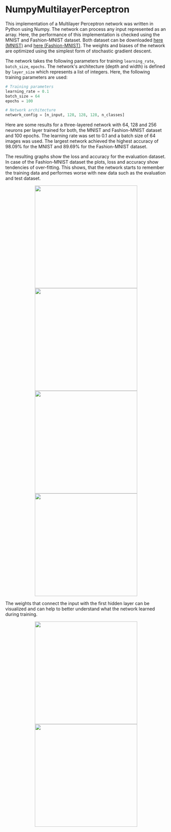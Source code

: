 # NumpyMultilayerPerceptron

This implementation of a Multilayer Perceptron network was written in Python using Numpy. The network can process any input represented as an array. Here, the performance of this implementation is checked using the MNIST and Fashion-MNIST dataset. Both dataset can be downloaded [here (MNIST)](http://yann.lecun.com/exdb/mnist/) and [here (Fashion-MNIST)](https://github.com/zalandoresearch/fashion-mnist/tree/master/data/fashion). The weights and biases of the network are optimized using the simplest form of stochastic gradient descent.

The network takes the following parameters for training `learning_rate`, `batch_size`, `epochs`. The network's architecture (depth and width) is defined by `layer_size` which represents a list of integers. Here, the following training parameters are used:

```python
# Training parameters
learning_rate = 0.1
batch_size = 64
epochs = 100

# Network architecture
network_config = [n_input, 128, 128, 128, n_classes]
````

Here are some results for a three-layered network with 64, 128 and 256 neurons per layer trained for both, the MNIST and Fashion-MNIST dataset and 100 epochs. The learning rate was set to 0.1 and a batch size of 64 images was used. The largest network achieved the highest accuracy of 98.09% for the MNIST and 89.69% for the Fashion-MNIST dataset.

The resulting graphs show the loss and accuracy for the evaluation dataset. In case of the Fashion-MNIST dataset the plots, loss and accuracy show tendencies of over-fitting. This shows, that the network starts to remember the training data and performes worse with new data such as the evaluation and test dataset.

<div align="center">
<img src="https://github.com/KaiFabi/NumpyMultilayerPerceptron/blob/master/mnist_eval_loss.png" height="320">
<img src="https://github.com/KaiFabi/NumpyMultilayerPerceptron/blob/master/mnist_eval_accuracy.png" height="320">
</div>

<div align="center">
<img src="https://github.com/KaiFabi/NumpyMultilayerPerceptron/blob/master/fmnist_eval_loss.png" height="320">
<img src="https://github.com/KaiFabi/NumpyMultilayerPerceptron/blob/master/fmnist_eval_accuracy.png" height="320">
</div>

The weights that connect the input with the first hidden layer can be visualized and can help to better understand what the network learned during training.

<div align="center">
<img src="https://github.com/KaiFabi/NumpyMultilayerPerceptron/blob/master/mnist_weights.png" height="320" width="320">
<img src="https://github.com/KaiFabi/NumpyMultilayerPerceptron/blob/master/fashion_mnist_weights.png" height="320" width="320">
</div>
